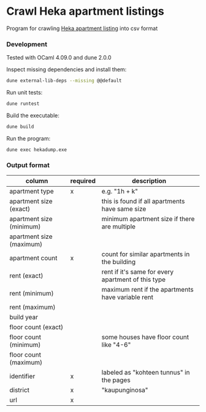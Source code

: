 # Crawl Heka apartment listings

Program for crawling [Heka apartment listing](https://www.hekaoy.fi/fi/asunnot/kohteet) into csv format

### Development

Tested with OCaml 4.09.0 and dune 2.0.0

Inspect missing dependencies and install them:

```sh
dune external-lib-deps --missing @@default
```

Run unit tests:

```sh
dune runtest
```

Build the executable:

```sh
dune build
```

Run the program:

```
dune exec hekadump.exe
```

### Output format

| column | required | description |
| ------ | -------- | ----------- |
| apartment type | x | e.g. "1h + k" |
| apartment size (exact) | | this is found if all apartments have same size |
| apartment size (minimum) | | minimum apartment size if there are multiple |
| apartment size (maximum) | | |
| apartment count | x | count for similar apartments in the building |
| rent (exact) | | rent if it's same for every apartment of this type |
| rent (minimum) | | maximum rent if the apartments have variable rent |
| rent (maximum) | | |
| build year | | |
| floor count (exact) | | |
| floor count (minimum) | | some houses have floor count like "4-6" |
| floor count (maximum) | | |
| identifier | x | labeled as "kohteen tunnus" in the pages |
| district | x | "kaupunginosa" |
| url | x | |
